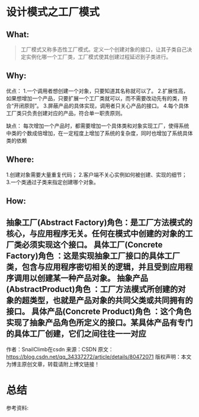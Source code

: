 # 设计模式之工厂模式

## What:

> 工厂模式又称多态性工厂模式。定义一个创建对象的接口，让其子类自己决定实例化哪一个工厂类，工厂模式使其创建过程延迟到子类进行。


## Why:
优点：
1.一个调用者想创建一个对象，只要知道其名称就可以了。
2.扩展性高，如果想增加一个产品，只要扩展一个工厂类就可以，而不需要改动先有的类，符合“开闭原则”。
3.屏蔽产品的具体实现，调用者只关心产品的接口。
4.每个具体工厂类只负责创建对应的产品，符合单一职责原则。

缺点：
每次增加一个产品时，都需要增加一个具体类和对象实现工厂，使得系统中类的个数成倍增加，在一定程度上增加了系统的复杂度，同时也增加了系统具体类的依赖

## Where:
1.创建对象需要大量重复代码；
2.客户端不关心实例如何被创建、实现的细节；
3.一个类通过子类来指定创建哪个对象。

## How:
抽象工厂(Abstract Factory)角色：是工厂方法模式的核心，与应用程序无关。任何在模式中创建的对象的工厂类必须实现这个接口。
具体工厂(Concrete Factory)角色 ：这是实现抽象工厂接口的具体工厂类，包含与应用程序密切相关的逻辑，并且受到应用程序调用以创建某一种产品对象。
抽象产品(AbstractProduct)角色 ：工厂方法模式所创建的对象的超类型，也就是产品对象的共同父类或共同拥有的接口。
具体产品(Concrete Product)角色 ：这个角色实现了抽象产品角色所定义的接口。某具体产品有专门的具体工厂创建，它们之间往往一一对应
--------------------- 
作者：SnailClimb在csdn 
来源：CSDN 
原文：https://blog.csdn.net/qq_34337272/article/details/80472071 
版权声明：本文为博主原创文章，转载请附上博文链接！


# 总结

参考资料:
